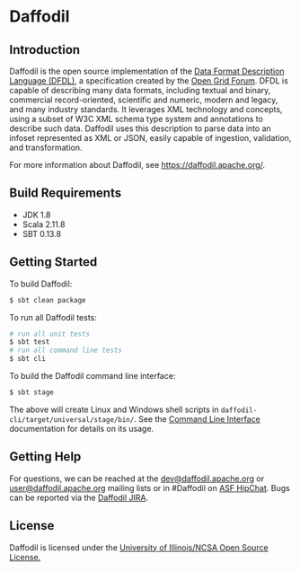 # Daffodil

## Introduction

Daffodil is the open source implementation of the [Data Format Description Language (DFDL)](http://www.ogf.org/dfdl), a specification created by the [Open Grid Forum](http://www.ogf.org). DFDL is capable of describing many data formats, including textual and binary, commercial record-oriented, scientific and numeric, modern and legacy, and many industry standards. It leverages XML technology and concepts, using a subset of W3C XML schema type system and annotations to describe such data. Daffodil uses this description to parse data into an infoset represented as XML or JSON, easily capable of ingestion, validation, and transformation.

For more information about Daffodil, see https://daffodil.apache.org/.

## Build Requirements

* JDK 1.8
* Scala 2.11.8
* SBT 0.13.8

## Getting Started

To build Daffodil:

```bash
$ sbt clean package
```
To run all Daffodil tests:

```bash
# run all unit tests
$ sbt test 
# run all command line tests
$ sbt cli
```

To build the Daffodil command line interface:

```bash 
$ sbt stage
```

The above will create Linux and Windows shell scripts in `daffodil-cli/target/universal/stage/bin/`. See the [Command Line Interface](https://cwiki.apache.org/confluence/display/DAFFODIL/Command+Line+Interface) documentation for details on its usage.

## Getting Help

For questions, we can be reached at the dev@daffodil.apache.org or user@daffodil.apache.org mailing lists or in #Daffodil on [ASF HipChat](https://www.hipchat.com/gJt9EQs5l). Bugs can be reported via the [Daffodil JIRA](https://issues.apache.org/jira/projects/DAFFODIL).

## License

Daffodil is licensed under the [University of Illinois/NCSA Open Source License.](https://opensource.org/licenses/NCSA)
